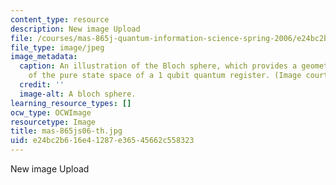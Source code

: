 ```yaml
---
content_type: resource
description: New image Upload
file: /courses/mas-865j-quantum-information-science-spring-2006/e24bc2b616e41287e36545662c558323_mas-865js06-th.jpg
file_type: image/jpeg
image_metadata:
  caption: An illustration of the Bloch sphere, which provides a geometrical representation
    of the pure state space of a 1 qubit quantum register. (Image courtesy of [Wikipedia](http://en.wikipedia.org/wiki/Main_Page).)
  credit: ''
  image-alt: A bloch sphere.
learning_resource_types: []
ocw_type: OCWImage
resourcetype: Image
title: mas-865js06-th.jpg
uid: e24bc2b6-16e4-1287-e365-45662c558323
---
```

New image Upload

